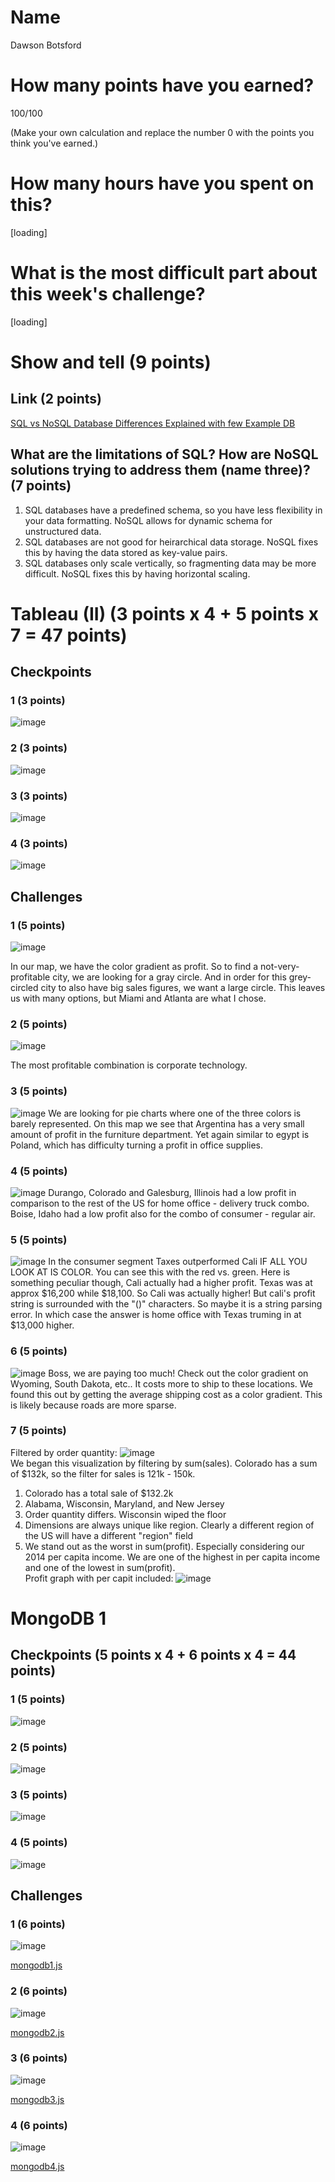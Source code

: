 # Name
Dawson Botsford

# How many points have you earned?
100/100

(Make your own calculation and replace the number 0 with the points you think you've earned.)

# How many hours have you spent on this?
[loading]

# What is the most difficult part about this week's challenge?
[loading]

# Show and tell (9 points)

## Link (2 points)

[SQL vs NoSQL Database Differences Explained with few Example DB](http://www.thegeekstuff.com/2014/01/sql-vs-nosql-db/)

## What are the limitations of SQL? How are NoSQL solutions trying to address them (name three)? (7 points)
1. SQL databases have a predefined schema, so you have less flexibility in your data formatting. NoSQL allows for dynamic schema for unstructured data.
2. SQL databases are not good for heirarchical data storage. NoSQL fixes this by having the data stored as key-value pairs.
3. SQL databases only scale vertically, so fragmenting data may be more difficult. NoSQL fixes this by having horizontal scaling.


# Tableau (II) (3 points x 4 + 5 points x 7 = 47 points)

## Checkpoints

### 1 (3 points)

![image](http://i.imgur.com/RdRBjpg.png)

### 2 (3 points)

![image](http://i.imgur.com/f4svcXm.png)

### 3 (3 points)

![image](http://i.imgur.com/raMVpms.png)

### 4 (3 points)

![image](http://i.imgur.com/ZyqdUpq.png)

## Challenges

### 1 (5 points)

![image](http://i.imgur.com/U0z3fiS.png)

In our map, we have the color gradient as profit. So to find a not-very-profitable city, we are looking for a gray circle. And in order for this grey-circled city to also have big sales figures, we want a large circle. This leaves us with many options, but Miami and Atlanta are what I chose.

### 2 (5 points)

![image](http://i.imgur.com/wb2mfko.png)

The most profitable combination is corporate technology. 

### 3 (5 points)

![image](http://i.imgur.com/0kSKQkU.png)
We are looking for pie charts where one of the three colors is barely represented. On this map we see that Argentina has a very small amount of profit in the furniture department. Yet again similar to egypt is Poland, which has difficulty turning a profit in office supplies.

### 4 (5 points)

![image](http://i.imgur.com/lmIpUol.png)
Durango, Colorado and Galesburg, Illinois had a low profit in comparison to the rest of the US for home office - delivery truck combo. Boise, Idaho had a low profit also for the combo of consumer - regular air.

### 5 (5 points)

![image](http://i.imgur.com/sT4P8Kh.png)
In the consumer segment Taxes outperformed Cali IF ALL YOU LOOK AT IS COLOR. You can see this with the red vs. green. Here is something peculiar though, Cali actually had a higher profit. Texas was at approx $16,200 while $18,100. So Cali was actually higher! But cali's profit string is surrounded with the "()" characters. So maybe it is a string parsing error. In which case the answer is home office with Texas truming in at $13,000 higher.

### 6 (5 points)

![image](http://i.imgur.com/gcmhj7L.png/)
Boss, we are paying too much! Check out the color gradient on Wyoming, South Dakota, etc.. It costs more to ship to these locations. We found this out by getting the average shipping cost as a color gradient. This is likely because roads are more sparse.

### 7 (5 points)
Filtered by order quantity:
![image](http://i.imgur.com/UzC3h2d.png)<br>
We began this visualization by filtering by sum(sales). Colorado has a sum of $132k, so the filter for sales is 121k - 150k. 
1. Colorado has a total sale of $132.2k
2. Alabama, Wisconsin, Maryland, and New Jersey
3. Order quantity differs. Wisconsin wiped the floor
4. Dimensions are always unique like region. Clearly a different region of the US will have a different "region" field
5. We stand out as the worst in sum(profit). Especially considering our 2014 per capita income. We are one of the highest in per capita income and one of the lowest in sum(profit).
<br>Profit graph with per capit included:
![image](http://i.imgur.com/DgHrSZG.png)


# MongoDB 1

## Checkpoints (5 points x 4 + 6 points x 4 = 44  points)

### 1 (5 points)

![image](http://i.imgur.com/G3qaJNY.png)

### 2 (5 points)

![image](http://i.imgur.com/VFfTajO.png)

### 3 (5 points)

![image](image.png?raw=true)

### 4 (5 points)

![image](image.png?raw=true)

## Challenges


### 1 (6 points)

![image](image.png?raw=true)

[mongodb1.js](mongodb1.js)

### 2 (6 points)

![image](image.png?raw=true)

[mongodb2.js](mongodb2.js)

### 3 (6 points)

![image](image.png?raw=true)

[mongodb3.js](mongodb3.js)

### 4 (6 points)

![image](image.png?raw=true)

[mongodb4.js](mongodb4.js)
